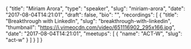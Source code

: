 {
  "title": "Miriam Arora",
  "type": "speaker",
  "slug": "miriam-arora",
  "date": "2017-08-04T14:21:01",
  "draft": false,
  "bio": "",
  "recordings": [
    {
      "title": "Breakthrough with LinkedIn",
      "slug": "breakthrough-with-linkedin",
      "thumbnail": "https://i.vimeocdn.com/video/651116902_295x166.jpg",
      "date": "2017-08-04T14:21:01",
      "meetups": [
        {
          "name": "ACT-W",
          "slug": "act-w"
        }
      ]
    }
  ]
}